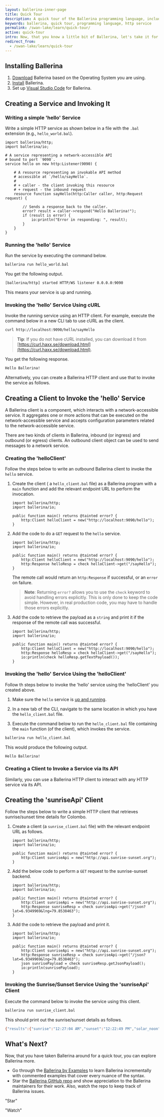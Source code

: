 ```yaml
---
layout: ballerina-inner-page
title: Quick Tour
description: A quick tour of the Ballerina programming language, including writing, running and invoking an HTTP service and using a client to interact with a service.
keywords: ballerina, quick tour, programming language, http service
permalink: /swan-lake/learn/quick-tour/
active: quick-tour
intro: Now, that you know a little bit of Ballerina, let's take it for a spin!
redirect_from:
  - /swan-lake/learn/quick-tour
---
```


## Installing Ballerina

1. [Download](/downloads) Ballerina based on the Operating System you are using. 
1. [Install](/swan-lake/learn/installing-ballerina) Ballerina. 
1. Set up [Visual Studio Code](/swan-lake/learn/tools-ides/vscode-plugin) for Ballerina.

## Creating a Service and Invoking It 

### Writing a simple 'hello' Service

Write a simple HTTP service as shown below in a file with the `.bal` extension (e.g., `hello_world.bal`).

```ballerina
import ballerina/http;
import ballerina/io;

# A service representing a network-accessible API
# bound to port `9090`.
service hello on new http:Listener(9090) {

    # A resource representing an invokable API method
    # accessible at `/hello/sayHello`.
    #
    # + caller - the client invoking this resource
    # + request - the inbound request
    resource function sayHello(http:Caller caller, http:Request request) {

        // Sends a response back to the caller.
        error? result = caller->respond("Hello Ballerina!");
        if (result is error) {
            io:println("Error in responding: ", result);
        }
    }
}
```

### Running the 'hello' Service

Run the service by executing the command below.

```bash
ballerina run hello_world.bal
```

You get the following output.

```bash
[ballerina/http] started HTTP/WS listener 0.0.0.0:9090
```

This means your service is up and running. 

### Invoking the 'hello' Service Using cURL

Invoke the running service using an HTTP client. For example, execute the command below in a new CLI tab to use cURL as the client.

```bash
curl http://localhost:9090/hello/sayHello
```

> **Tip**: If you do not have cURL installed, you can download it from [https://curl.haxx.se/download.html](https://curl.haxx.se/download.html).

You get the following response.

```bash
Hello Ballerina!
```

Alternatively, you can create a Ballerina HTTP client and use that to invoke the service as follows.

## Creating a Client to Invoke the 'hello' Service

A Ballerina client is a component, which interacts with a network-accessible service. It aggregates one or more actions that can be executed on the network-accessible service and accepts configuration parameters related to the network-accessible service.

There are two kinds of clients in Ballerina, inbound (or ingress) and outbound (or egress) clients. An outbound client object can be used to send messages to a network service.

### Creating the 'helloClient'

Follow the steps below to write an outbound Ballerina client to invoke the `hello` service.

1. Create the client ( a `hello_client.bal` file) as a Ballerina program with a `main` function and add the relevant endpoint URL to perform the invocation.   

    ```ballerina
    import ballerina/http;
    import ballerina/io;

    public function main() returns @tainted error? {
        http:Client helloClient = new("http://localhost:9090/hello");
    }
    ```
2. Add the code to do a `GET` request to the `hello` service.

    ```ballerina
    import ballerina/http;
    import ballerina/io;

    public function main() returns @tainted error? {
        http:Client helloClient = new("http://localhost:9090/hello");
        http:Response helloResp = check helloClient->get("/sayHello");
    }
    ```

    The remote call would return an `http:Response` if successful, or an `error` on failure. 

    > **Note**: Returning `error?` allows you to use the `check` keyword to avoid handling errors explicitly. This is only done to keep the code simple. However, in real production code, you may have to handle those errors explicitly.

3. Add the code to retrieve the payload as a `string` and print it if the response of the remote call was successful.

    ```ballerina
    import ballerina/http;
    import ballerina/io;

    public function main() returns @tainted error? {
        http:Client helloClient = new("http://localhost:9090/hello");
        http:Response helloResp = check helloClient->get("/sayHello");
        io:println(check helloResp.getTextPayload());
    }
    ```

### Invoking the 'hello' Service Using the 'helloClient'

Follow th steps below to invoke the 'hello' service using the 'helloClient' you created above.

1. Make sure the `hello` service is [up and running](#running-the-ballerina-service). 

2. In a new tab of the CLI, navigate to the same location in which you have the `hello_client.bal` file.

3. Execute the command below to run the `hello_client.bal` file containing the `main` function (of the client), which invokes the service.

```bash
ballerina run hello_client.bal
```

This would produce the following output.

```bash
Hello Ballerina!
```

### Creating a Client to Invoke a Service via Its API

Similarly, you can use a Ballerina HTTP client to interact with any HTTP service via its API.

## Creating the 'sunriseApi' Client

Follow the steps below to write a simple HTTP client that retrieves sunrise/sunset time details for Colombo.

1. Create a client (a `sunrise_client.bal` file) with the relevant endpoint URL as follows.

    ```ballerina
    import ballerina/http;
    import ballerina/io;

    public function main() returns @tainted error? {
        http:Client sunriseApi = new("http://api.sunrise-sunset.org");
    }
    ```

2. Add the below code to perform a `GET` request to the sunrise-sunset backend.

    ```ballerina
    import ballerina/http;
    import ballerina/io;

    public function main() returns @tainted error? {
        http:Client sunriseApi = new("http://api.sunrise-sunset.org");
        http:Response sunriseResp = check sunriseApi->get("/json?lat=6.9349969&lng=79.8538463");
    }
    ```

3. Add the code to retrieve the payload and print it.

    ```ballerina
    import ballerina/http;
    import ballerina/io;

    public function main() returns @tainted error? {
        http:Client sunriseApi = new("http://api.sunrise-sunset.org");
        http:Response sunriseResp = check sunriseApi->get("/json?lat=6.9349969&lng=79.8538463");
        json sunrisePayload = check sunriseResp.getJsonPayload();
        io:println(sunrisePayload);
    }
    ```

### Invoking the Sunrise/Sunset Service Using the 'sunriseApi' Client

Execute the command below to invoke the service using this client.

```bash
ballerina run sunrise_client.bal
```

This should print out the sunrise/sunset details as follows.

```bash
{"results":{"sunrise":"12:27:04 AM","sunset":"12:22:49 PM","solar_noon":"6:24:56 AM","day_length":"11:55:45","civil_twilight_begin":"12:05:55 AM","civil_twilight_end":"12:43:57 PM","nautical_twilight_begin":"11:41:20 PM","nautical_twilight_end":"1:08:33 PM","astronomical_twilight_begin":"11:16:47 PM","astronomical_twilight_end":"1:33:06 PM"},"status":"OK"}
```

## What's Next?

Now, that you have taken Ballerina around for a quick tour, you can explore Ballerina more.

* Go through the [Ballerina by Examples](/swan-lake/learn/by-example) to learn Ballerina incrementally with commented examples that cover every nuance of the syntax.
* Star the [Ballerina GitHub repo](https://github.com/ballerina-platform/ballerina-lang) and show appreciation to the Ballerina maintainers for their work. Also, watch the repo to keep track of Ballerina issues.
<div class="cGitButtonContainer"><p data-button="iGitStarText">"Star"</p><p data-button="iGitWatchText">"Watch"</p></div>
